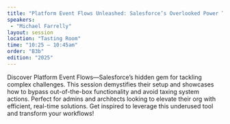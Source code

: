 ```yaml
---
title: "Platform Event Flows Unleashed: Salesforce’s Overlooked Power Tool"
speakers:
 - "Michael Farrelly"
layout: session
location: "Tasting Room"
time: "10:25 — 10:45am"
order: "B3b"
edition: "2025"
---
```


Discover Platform Event Flows—Salesforce’s hidden gem for tackling complex challenges. This session demystifies their setup and showcases how to bypass out-of-the-box functionality and avoid taxing system actions. Perfect for admins and architects looking to elevate their org with efficient, real-time solutions. Get inspired to leverage this underused tool and transform your workflows!